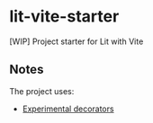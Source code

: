 # lit-vite-starter
[WIP] Project starter for Lit with Vite

## Notes

The project uses:
- [Experimental decorators](https://lit.dev/docs/components/decorators/#decorator-versions) 
